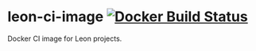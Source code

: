 # leon-ci-image [![Docker Build Status](https://img.shields.io/docker/build/leonai/ci.svg)](https://hub.docker.com/r/leonai/ci/)

Docker CI image for Leon projects.